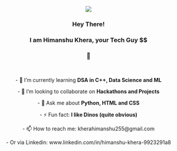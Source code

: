 <div align="center">
    <img src="https://media4.giphy.com/media/v1.Y2lkPTc5MGI3NjExeGxmaTVnd244dHoxdmI4aXBuMW53dmQ0Y3czNTRxbnIxZ2d1ZTFsMiZlcD12MV9pbnRlcm5hbF9naWZfYnlfaWQmY3Q9Zw/pJ8mmDr58CB02yHNkW/giphy.gif">
</div>

<div align="center">
    <h3>Hey There!</h3>
    <h3>I am Himanshu Khera, your Tech Guy $$</h3> 
    <h3>🔭</h3> <br>
    <p>- 🌱 I’m currently learning <b>DSA in C++, Data Science and ML</b> </p>
    <p>- 👯 I’m looking to collaborate on <b>Hackathons and Projects</b> </p>
    <p>- 💬 Ask me about <b>Python, HTML and CSS</b> </p>
    <p>- ⚡ Fun fact: <b>I like Dinos (quite obvious)</b> </p>
    <p>- 📫 How to reach me: kherahimanshu255@gmail.com </p>
    <p>- Or via Linkedin: www.linkedin.com/in/himanshu-khera-9923291a8 </p>

</div>
    
<!--
**kherahimanshu255/kherahimanshu255** is a ✨ _special_ ✨ repository because its `README.md` (this file) appears on your GitHub profile.

Here are some ideas to get you started:

- 🔭 I’m currently working on ...


- 🤔 I’m looking for help with ...


- 😄 Pronouns: ...

-->
